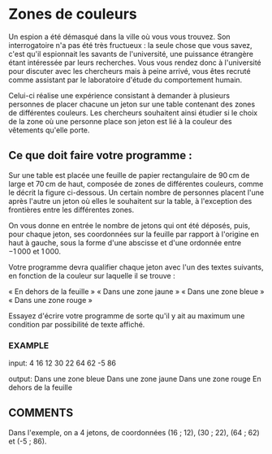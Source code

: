 # Zones de couleurs

Un espion a été démasqué dans la ville où vous vous trouvez. Son interrogatoire n'a pas été très fructueux : la seule chose que vous savez, c'est qu'il espionnait les savants de l'université, une puissance étrangère étant intéressée par leurs recherches. Vous vous rendez donc à l'université pour discuter avec les chercheurs mais à peine arrivé, vous êtes recruté comme assistant par le laboratoire d'étude du comportement humain.

Celui-ci réalise une expérience consistant à demander à plusieurs personnes de placer chacune un jeton sur une table contenant des zones de différentes couleurs. Les chercheurs souhaitent ainsi étudier si le choix de la zone où une personne place son jeton est lié à la couleur des vêtements qu'elle porte.

## Ce que doit faire votre programme :

Sur une table est placée une feuille de papier rectangulaire de 90 cm de large et 70 cm de haut, composée de zones de différentes couleurs, comme le décrit la figure ci-dessous. Un certain nombre de personnes placent l'une après l'autre un jeton où elles le souhaitent sur la table, à l'exception des frontières entre les différentes zones.


On vous donne en entrée le nombre de jetons qui ont été déposés, puis, pour chaque jeton, ses coordonnées sur la feuille par rapport à l'origine en haut à gauche, sous la forme d'une abscisse et d'une ordonnée entre −1 000 et 1 000.

Votre programme devra qualifier chaque jeton avec l'un des textes suivants, en fonction de la couleur sur laquelle il se trouve :

« En dehors de la feuille »
« Dans une zone jaune »
« Dans une zone bleue »
« Dans une zone rouge »

Essayez d'écrire votre programme de sorte qu'il y ait au maximum une condition par possibilité de texte affiché.

### EXAMPLE
input:
4
16
12
30
22
64
62
-5
86

output:
Dans une zone bleue
Dans une zone jaune
Dans une zone rouge
En dehors de la feuille

## COMMENTS
Dans l'exemple, on a 4 jetons, de coordonnées (16 ; 12), (30 ; 22), (64 ; 62) et (-5 ; 86).
